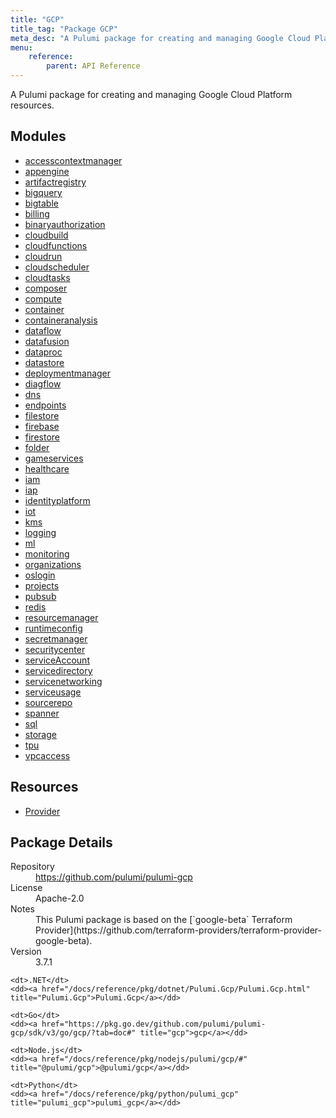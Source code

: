 ```yaml
---
title: "GCP"
title_tag: "Package GCP"
meta_desc: "A Pulumi package for creating and managing Google Cloud Platform resources."
menu:
    reference:
        parent: API Reference
---
```


<!-- WARNING: this file was generated by Pulumi Docs Generator. -->
<!-- Do not edit by hand unless you're certain you know what you are doing! -->

A Pulumi package for creating and managing Google Cloud Platform resources.

<h2 id="modules">Modules</h2>
<ul class="api">
    <li><a href="accesscontextmanager/" title="accesscontextmanager"><span class="symbol module"></span>accesscontextmanager</a></li>
    <li><a href="appengine/" title="appengine"><span class="symbol module"></span>appengine</a></li>
    <li><a href="artifactregistry/" title="artifactregistry"><span class="symbol module"></span>artifactregistry</a></li>
    <li><a href="bigquery/" title="bigquery"><span class="symbol module"></span>bigquery</a></li>
    <li><a href="bigtable/" title="bigtable"><span class="symbol module"></span>bigtable</a></li>
    <li><a href="billing/" title="billing"><span class="symbol module"></span>billing</a></li>
    <li><a href="binaryauthorization/" title="binaryauthorization"><span class="symbol module"></span>binaryauthorization</a></li>
    <li><a href="cloudbuild/" title="cloudbuild"><span class="symbol module"></span>cloudbuild</a></li>
    <li><a href="cloudfunctions/" title="cloudfunctions"><span class="symbol module"></span>cloudfunctions</a></li>
    <li><a href="cloudrun/" title="cloudrun"><span class="symbol module"></span>cloudrun</a></li>
    <li><a href="cloudscheduler/" title="cloudscheduler"><span class="symbol module"></span>cloudscheduler</a></li>
    <li><a href="cloudtasks/" title="cloudtasks"><span class="symbol module"></span>cloudtasks</a></li>
    <li><a href="composer/" title="composer"><span class="symbol module"></span>composer</a></li>
    <li><a href="compute/" title="compute"><span class="symbol module"></span>compute</a></li>
    <li><a href="container/" title="container"><span class="symbol module"></span>container</a></li>
    <li><a href="containeranalysis/" title="containeranalysis"><span class="symbol module"></span>containeranalysis</a></li>
    <li><a href="dataflow/" title="dataflow"><span class="symbol module"></span>dataflow</a></li>
    <li><a href="datafusion/" title="datafusion"><span class="symbol module"></span>datafusion</a></li>
    <li><a href="dataproc/" title="dataproc"><span class="symbol module"></span>dataproc</a></li>
    <li><a href="datastore/" title="datastore"><span class="symbol module"></span>datastore</a></li>
    <li><a href="deploymentmanager/" title="deploymentmanager"><span class="symbol module"></span>deploymentmanager</a></li>
    <li><a href="diagflow/" title="diagflow"><span class="symbol module"></span>diagflow</a></li>
    <li><a href="dns/" title="dns"><span class="symbol module"></span>dns</a></li>
    <li><a href="endpoints/" title="endpoints"><span class="symbol module"></span>endpoints</a></li>
    <li><a href="filestore/" title="filestore"><span class="symbol module"></span>filestore</a></li>
    <li><a href="firebase/" title="firebase"><span class="symbol module"></span>firebase</a></li>
    <li><a href="firestore/" title="firestore"><span class="symbol module"></span>firestore</a></li>
    <li><a href="folder/" title="folder"><span class="symbol module"></span>folder</a></li>
    <li><a href="gameservices/" title="gameservices"><span class="symbol module"></span>gameservices</a></li>
    <li><a href="healthcare/" title="healthcare"><span class="symbol module"></span>healthcare</a></li>
    <li><a href="iam/" title="iam"><span class="symbol module"></span>iam</a></li>
    <li><a href="iap/" title="iap"><span class="symbol module"></span>iap</a></li>
    <li><a href="identityplatform/" title="identityplatform"><span class="symbol module"></span>identityplatform</a></li>
    <li><a href="iot/" title="iot"><span class="symbol module"></span>iot</a></li>
    <li><a href="kms/" title="kms"><span class="symbol module"></span>kms</a></li>
    <li><a href="logging/" title="logging"><span class="symbol module"></span>logging</a></li>
    <li><a href="ml/" title="ml"><span class="symbol module"></span>ml</a></li>
    <li><a href="monitoring/" title="monitoring"><span class="symbol module"></span>monitoring</a></li>
    <li><a href="organizations/" title="organizations"><span class="symbol module"></span>organizations</a></li>
    <li><a href="oslogin/" title="oslogin"><span class="symbol module"></span>oslogin</a></li>
    <li><a href="projects/" title="projects"><span class="symbol module"></span>projects</a></li>
    <li><a href="pubsub/" title="pubsub"><span class="symbol module"></span>pubsub</a></li>
    <li><a href="redis/" title="redis"><span class="symbol module"></span>redis</a></li>
    <li><a href="resourcemanager/" title="resourcemanager"><span class="symbol module"></span>resourcemanager</a></li>
    <li><a href="runtimeconfig/" title="runtimeconfig"><span class="symbol module"></span>runtimeconfig</a></li>
    <li><a href="secretmanager/" title="secretmanager"><span class="symbol module"></span>secretmanager</a></li>
    <li><a href="securitycenter/" title="securitycenter"><span class="symbol module"></span>securitycenter</a></li>
    <li><a href="serviceaccount/" title="serviceAccount"><span class="symbol module"></span>serviceAccount</a></li>
    <li><a href="servicedirectory/" title="servicedirectory"><span class="symbol module"></span>servicedirectory</a></li>
    <li><a href="servicenetworking/" title="servicenetworking"><span class="symbol module"></span>servicenetworking</a></li>
    <li><a href="serviceusage/" title="serviceusage"><span class="symbol module"></span>serviceusage</a></li>
    <li><a href="sourcerepo/" title="sourcerepo"><span class="symbol module"></span>sourcerepo</a></li>
    <li><a href="spanner/" title="spanner"><span class="symbol module"></span>spanner</a></li>
    <li><a href="sql/" title="sql"><span class="symbol module"></span>sql</a></li>
    <li><a href="storage/" title="storage"><span class="symbol module"></span>storage</a></li>
    <li><a href="tpu/" title="tpu"><span class="symbol module"></span>tpu</a></li>
    <li><a href="vpcaccess/" title="vpcaccess"><span class="symbol module"></span>vpcaccess</a></li>
</ul>

<h2 id="resources">Resources</h2>
<ul class="api">
    <li><a href="provider" title="Provider"><span class="symbol resource"></span>Provider</a></li>
</ul>

<h2 id="package-details">Package Details</h2>
<dl class="package-details">
	<dt>Repository</dt>
	<dd><a href="https://github.com/pulumi/pulumi-gcp">https://github.com/pulumi/pulumi-gcp</a></dd>
	<dt>License</dt>
	<dd>Apache-2.0</dd>
	<dt>Notes</dt>
	<dd>This Pulumi package is based on the [`google-beta` Terraform Provider](https://github.com/terraform-providers/terraform-provider-google-beta).</dd>
	<dt>Version</dt>
	<dd>3.7.1</dd>
</dl>



<dl class="tabular">

    <dt>.NET</dt>
    <dd><a href="/docs/reference/pkg/dotnet/Pulumi.Gcp/Pulumi.Gcp.html" title="Pulumi.Gcp">Pulumi.Gcp</a></dd>

    <dt>Go</dt>
    <dd><a href="https://pkg.go.dev/github.com/pulumi/pulumi-gcp/sdk/v3/go/gcp/?tab=doc#" title="gcp">gcp</a></dd>

    <dt>Node.js</dt>
    <dd><a href="/docs/reference/pkg/nodejs/pulumi/gcp/#" title="@pulumi/gcp">@pulumi/gcp</a></dd>

    <dt>Python</dt>
    <dd><a href="/docs/reference/pkg/python/pulumi_gcp" title="pulumi_gcp">pulumi_gcp</a></dd>

</dl>

